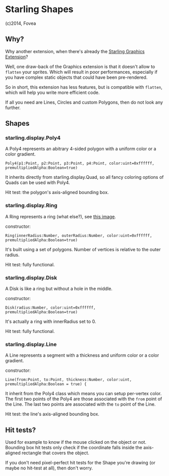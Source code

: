 Starling Shapes
===============

(c)2014, Fovea

Why?
----

Why another extension, when there's already the [Starling Graphics Extension](https://github.com/StarlingGraphics/Starling-Extension-Graphics)?

Well, one draw-back of the Graphics extension is that it doesn't allow to `flatten` your sprites. Which will result
in poor performances, especially if you have complex static objects that could have been pre-rendered.

So in short, this extension has less features, but is compatible with `flatten`, which will help you write more efficient code.

If all you need are Lines, Circles and custom Polygons, then do not look any further.

Shapes
------

### starling.display.Poly4

A Poly4 represents an abitrary 4-sided polygon with a uniform color or a color gradient.

```as3
Poly4(p1:Point, p2:Point, p3:Point, p4:Point, color:uint=0xffffff, premultipliedAlpha:Boolean=true)
```

It inherits directly from starling.display.Quad, so all fancy coloring options of Quads can be used with Poly4.

Hit test: the polygon's axis-aligned bounding box.

### starling.display.Ring

A Ring represents a ring (what else?), see [this image](http://sugabetic.files.wordpress.com/2011/11/blue-circle.png).

constructor:
```as3
Ring(innerRadius:Number, outerRadius:Number, color:uint=0xffffff, premultipliedAlpha:Boolean=true)
```

It's built using a set of polygons. Number of vertices is relative to the outer radius.

Hit test: fully functional.

### starling.display.Disk

A Disk is like a ring but without a hole in the middle.

constructor:
```as3
Disk(radius:Number, color:uint=0xffffff, premultipliedAlpha:Boolean=true)
```

It's actually a ring with innerRadius set to 0.

Hit test: fully functional.

### starling.display.Line

A Line represents a segment with a thickness and uniform color or a color gradient.

constructor:
```as3
Line(from:Point, to:Point, thickness:Number, color:uint, premultipliedAlpha:Boolean = true) {
```

It inherit from the Poly4 class which means you can setup per-vertex color.
The first two points of the Poly4 are those associated with the `from` point of the Line.
The last two points are associated with the `to` point of the Line.

Hit test: the line's axis-aligned bounding box.

Hit tests?
----------

Used for example to know if the mouse clicked on the object or not. Bounding box hit tests only check if the
coordinate falls inside the axis-aligned rectangle that covers the object.

If you don't need pixel-perfect hit tests for the Shape you're drawing (or maybe no hit-test at all), then
don't worry.
